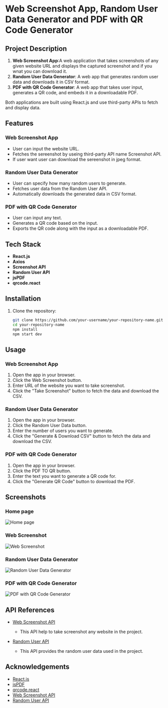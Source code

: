 # Web Screenshot App, Random User Data Generator and PDF with QR Code Generator

## Project Description

1. **Web Screenshot App**:A web application that takes screenshots of any given website URL and  displays the captured screenshot and if you wnat you can download it.
2. **Random User Data Generator**: A web app that generates random user data and downloads it in CSV format.
3. **PDF with QR Code Generator**: A web app that takes user input, generates a QR code, and embeds it in a downloadable PDF.

Both applications are built using React.js and use third-party APIs to fetch and display data.

## Features
### Web Screenshot App
- User can input the website URL.
- Fetches the sereenshot by useing third-party API name Screenshot API.
- If user want user can download the sereenshot in jpeg format.

### Random User Data Generator
- User can specify how many random users to generate.
- Fetches user data from the Random User API.
- Automatically downloads the generated data in CSV format.

### PDF with QR Code Generator
- User can input any text.
- Generates a QR code based on the input.
- Exports the QR code along with the input as a downloadable PDF.

## Tech Stack
- **React.js**
- **Axios**
- **Screenshot API**
- **Random User API**
- **jsPDF**
- **qrcode.react**

## Installation

1. Clone the repository:
   ```bash
   git clone https://github.com/your-username/your-repository-name.git
   cd your-repository-name
   npm install
   npm start dev
## Usage

### Web Screenshot App
1. Open the app in your browser.
2. Click the Web Screenshot button.
3. Enter URL of the website you want to take screenshot.
4. Click the "Take Screenshot" button to fetch the data and download the CSV.

### Random User Data Generator
1. Open the app in your browser.
2. Click the Random User Data button.
3. Enter the number of users you want to generate.
4. Click the "Generate & Download CSV" button to fetch the data and download the CSV.

### PDF with QR Code Generator
1. Open the app in your browser.
2. Click the PDF TO QR button.
3. Enter the text you want to generate a QR code for.
4. Click the "Generate QR Code" button to download the PDF.

## Screenshots


### Home page
![Home page ](./src/assets/img/home.png)

### Web Screenshot 
![Web Screenshot ](./src/assets/img/takess.png)

### Random User Data Generator
![Random User Data Generator](./src/assets/img/userdata.png)

### PDF with QR Code Generator
![PDF with QR Code Generator](./src/assets/img/qrcode.png)

## API References

- [Web Screenshot API](https://app.abstractapi.com/dashboard)
  - This API help to take screenshot any website in the project.

- [Random User API](https://randomuser.me/)
  - This API provides the random user data used in the project.


## Acknowledgements

- [React.js](https://reactjs.org/)
- [jsPDF](https://github.com/parallax/jsPDF)
- [qrcode.react](https://www.npmjs.com/package/qrcode.react)
- [Web Screenshot API](https://app.abstractapi.com/dashboard)
- [Random User API](https://randomuser.me/)



